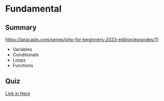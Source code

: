 # Fundamental

## Summary

https://laracasts.com/series/php-for-beginners-2023-edition/episodes/11

- Variables
- Conditionals
- Loops
- Functions

## Quiz

[Link in Here](https://laracasts.com/quizzes/php-for-beginners-check-in-1)
